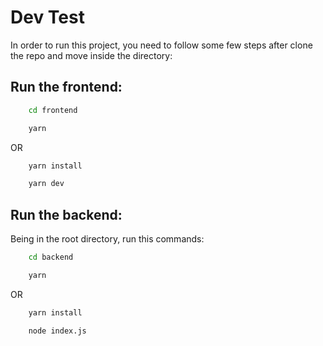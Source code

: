 # Dev Test

In order to run this project, you need to follow some few steps after clone the repo and move inside the directory:

## Run the frontend:

```bash
    cd frontend
```

```bash
    yarn
```

OR

```bash
    yarn install
```

```bash
    yarn dev
```

## Run the backend:

Being in the root directory, run this commands:

```bash
    cd backend
```

```bash
    yarn
```

OR

```bash
    yarn install
```

```bash
    node index.js
```
